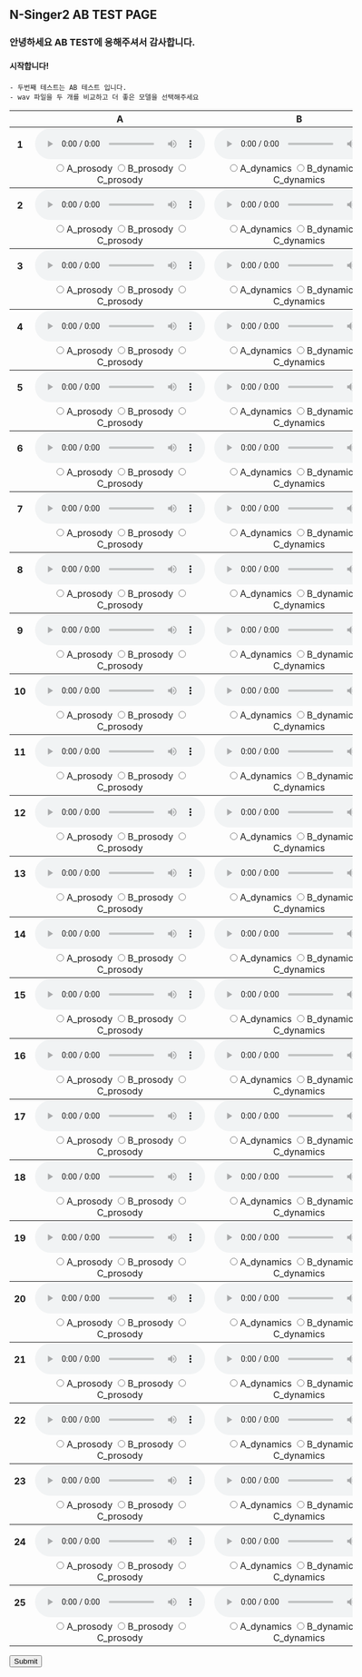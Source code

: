 ## N-Singer2 AB TEST PAGE

### 안녕하세요 AB TEST에 응해주셔서 감사합니다. 

#### 시작합니다!
    - 두번째 테스트는 AB 테스트 입니다. 
    - wav 파일을 두 개를 비교하고 더 좋은 모델을 선택해주세요 

<table style='width: 120%;'>
<thead>
    <tr>
        <th></th>
        <th>A</th>
        <th>B</th>
    </tr>
    </thead>
<tbody>
	<tr>
		<th scope="row">1</th> <td><audio controls="" ><source src="wav/abtest/NSinger2Tune_05_balladw01_atTheEnd_007.wav" type="audio/wav"></audio></td>
		<td><audio controls="" ><source src="wav/abtest/NSinger2Aug_05_balladw01_atTheEnd_007.wav" type="audio/wav"></audio></td>
	</tr>
	<tr>
		<td></td>
		<td style="text-align:center">
			<label><input type="radio" id="_prosody" name="1_prosody" value="A_prosody" style="margin-right: 0;"> A_prosody </label>
			<label><input type="radio" id="_prosody" name="1_prosody" value="B_prosody" style="margin-right: 0;"> B_prosody </label>
			<label><input type="radio" id="_prosody" name="1_prosody" value="C_prosody" style="margin-right: 0;"> C_prosody </label>
		</td>
		<td style="text-align:center">
			<label><input type="radio" id="_dynamics" name="1_dynamics" value="A_dynamics" style="margin-right: 0;"> A_dynamics </label>
			<label><input type="radio" id="_dynamics" name="1_dynamics" value="B_dynamics" style="margin-right: 0;"> B_dynamics </label>
			<label><input type="radio" id="_dynamics" name="1_dynamics" value="C_dynamics" style="margin-right: 0;"> C_dynamics </label>
		</td>
	</tr>
</tbody>
<tbody>
	<tr>
		<th scope="row">2</th> <td><audio controls="" ><source src="wav/abtest/NSinger2Aug_05_balladw01_atTheEnd_018.wav" type="audio/wav"></audio></td>
		<td><audio controls="" ><source src="wav/abtest/NSinger2Tune_05_balladw01_atTheEnd_018.wav" type="audio/wav"></audio></td>
	</tr>
	<tr>
		<td></td>
		<td style="text-align:center">
			<label><input type="radio" id="_prosody" name="2_prosody" value="A_prosody" style="margin-right: 0;"> A_prosody </label>
			<label><input type="radio" id="_prosody" name="2_prosody" value="B_prosody" style="margin-right: 0;"> B_prosody </label>
			<label><input type="radio" id="_prosody" name="2_prosody" value="C_prosody" style="margin-right: 0;"> C_prosody </label>
		</td>
		<td style="text-align:center">
			<label><input type="radio" id="_dynamics" name="2_dynamics" value="A_dynamics" style="margin-right: 0;"> A_dynamics </label>
			<label><input type="radio" id="_dynamics" name="2_dynamics" value="B_dynamics" style="margin-right: 0;"> B_dynamics </label>
			<label><input type="radio" id="_dynamics" name="2_dynamics" value="C_dynamics" style="margin-right: 0;"> C_dynamics </label>
		</td>
	</tr>
</tbody>
<tbody>
	<tr>
		<th scope="row">3</th> <td><audio controls="" ><source src="wav/abtest/NSinger2Tune_05_balladw01_atTheEnd_019.wav" type="audio/wav"></audio></td>
		<td><audio controls="" ><source src="wav/abtest/NSinger2Aug_05_balladw01_atTheEnd_019.wav" type="audio/wav"></audio></td>
	</tr>
	<tr>
		<td></td>
		<td style="text-align:center">
			<label><input type="radio" id="_prosody" name="3_prosody" value="A_prosody" style="margin-right: 0;"> A_prosody </label>
			<label><input type="radio" id="_prosody" name="3_prosody" value="B_prosody" style="margin-right: 0;"> B_prosody </label>
			<label><input type="radio" id="_prosody" name="3_prosody" value="C_prosody" style="margin-right: 0;"> C_prosody </label>
		</td>
		<td style="text-align:center">
			<label><input type="radio" id="_dynamics" name="3_dynamics" value="A_dynamics" style="margin-right: 0;"> A_dynamics </label>
			<label><input type="radio" id="_dynamics" name="3_dynamics" value="B_dynamics" style="margin-right: 0;"> B_dynamics </label>
			<label><input type="radio" id="_dynamics" name="3_dynamics" value="C_dynamics" style="margin-right: 0;"> C_dynamics </label>
		</td>
	</tr>
</tbody>
<tbody>
	<tr>
		<th scope="row">4</th> <td><audio controls="" ><source src="wav/abtest/NSinger2Tune_05_balladw02_atTheEnd_006.wav" type="audio/wav"></audio></td>
		<td><audio controls="" ><source src="wav/abtest/NSinger2Aug_05_balladw02_atTheEnd_006.wav" type="audio/wav"></audio></td>
	</tr>
	<tr>
		<td></td>
		<td style="text-align:center">
			<label><input type="radio" id="_prosody" name="4_prosody" value="A_prosody" style="margin-right: 0;"> A_prosody </label>
			<label><input type="radio" id="_prosody" name="4_prosody" value="B_prosody" style="margin-right: 0;"> B_prosody </label>
			<label><input type="radio" id="_prosody" name="4_prosody" value="C_prosody" style="margin-right: 0;"> C_prosody </label>
		</td>
		<td style="text-align:center">
			<label><input type="radio" id="_dynamics" name="4_dynamics" value="A_dynamics" style="margin-right: 0;"> A_dynamics </label>
			<label><input type="radio" id="_dynamics" name="4_dynamics" value="B_dynamics" style="margin-right: 0;"> B_dynamics </label>
			<label><input type="radio" id="_dynamics" name="4_dynamics" value="C_dynamics" style="margin-right: 0;"> C_dynamics </label>
		</td>
	</tr>
</tbody>
<tbody>
	<tr>
		<th scope="row">5</th> <td><audio controls="" ><source src="wav/abtest/NSinger2Tune_05_balladw02_atTheEnd_018.wav" type="audio/wav"></audio></td>
		<td><audio controls="" ><source src="wav/abtest/NSinger2Aug_05_balladw02_atTheEnd_018.wav" type="audio/wav"></audio></td>
	</tr>
	<tr>
		<td></td>
		<td style="text-align:center">
			<label><input type="radio" id="_prosody" name="5_prosody" value="A_prosody" style="margin-right: 0;"> A_prosody </label>
			<label><input type="radio" id="_prosody" name="5_prosody" value="B_prosody" style="margin-right: 0;"> B_prosody </label>
			<label><input type="radio" id="_prosody" name="5_prosody" value="C_prosody" style="margin-right: 0;"> C_prosody </label>
		</td>
		<td style="text-align:center">
			<label><input type="radio" id="_dynamics" name="5_dynamics" value="A_dynamics" style="margin-right: 0;"> A_dynamics </label>
			<label><input type="radio" id="_dynamics" name="5_dynamics" value="B_dynamics" style="margin-right: 0;"> B_dynamics </label>
			<label><input type="radio" id="_dynamics" name="5_dynamics" value="C_dynamics" style="margin-right: 0;"> C_dynamics </label>
		</td>
	</tr>
</tbody>
<tbody>
	<tr>
		<th scope="row">6</th> <td><audio controls="" ><source src="wav/abtest/NSinger2Aug_05_balladw02_atTheEnd_019.wav" type="audio/wav"></audio></td>
		<td><audio controls="" ><source src="wav/abtest/NSinger2Tune_05_balladw02_atTheEnd_019.wav" type="audio/wav"></audio></td>
	</tr>
	<tr>
		<td></td>
		<td style="text-align:center">
			<label><input type="radio" id="_prosody" name="6_prosody" value="A_prosody" style="margin-right: 0;"> A_prosody </label>
			<label><input type="radio" id="_prosody" name="6_prosody" value="B_prosody" style="margin-right: 0;"> B_prosody </label>
			<label><input type="radio" id="_prosody" name="6_prosody" value="C_prosody" style="margin-right: 0;"> C_prosody </label>
		</td>
		<td style="text-align:center">
			<label><input type="radio" id="_dynamics" name="6_dynamics" value="A_dynamics" style="margin-right: 0;"> A_dynamics </label>
			<label><input type="radio" id="_dynamics" name="6_dynamics" value="B_dynamics" style="margin-right: 0;"> B_dynamics </label>
			<label><input type="radio" id="_dynamics" name="6_dynamics" value="C_dynamics" style="margin-right: 0;"> C_dynamics </label>
		</td>
	</tr>
</tbody>
<tbody>
	<tr>
		<th scope="row">7</th> <td><audio controls="" ><source src="wav/abtest/NSinger2Tune_05_balladw03_atTheEnd_006.wav" type="audio/wav"></audio></td>
		<td><audio controls="" ><source src="wav/abtest/NSinger2Aug_05_balladw03_atTheEnd_006.wav" type="audio/wav"></audio></td>
	</tr>
	<tr>
		<td></td>
		<td style="text-align:center">
			<label><input type="radio" id="_prosody" name="7_prosody" value="A_prosody" style="margin-right: 0;"> A_prosody </label>
			<label><input type="radio" id="_prosody" name="7_prosody" value="B_prosody" style="margin-right: 0;"> B_prosody </label>
			<label><input type="radio" id="_prosody" name="7_prosody" value="C_prosody" style="margin-right: 0;"> C_prosody </label>
		</td>
		<td style="text-align:center">
			<label><input type="radio" id="_dynamics" name="7_dynamics" value="A_dynamics" style="margin-right: 0;"> A_dynamics </label>
			<label><input type="radio" id="_dynamics" name="7_dynamics" value="B_dynamics" style="margin-right: 0;"> B_dynamics </label>
			<label><input type="radio" id="_dynamics" name="7_dynamics" value="C_dynamics" style="margin-right: 0;"> C_dynamics </label>
		</td>
	</tr>
</tbody>
<tbody>
	<tr>
		<th scope="row">8</th> <td><audio controls="" ><source src="wav/abtest/NSinger2Aug_05_balladw03_atTheEnd_007.wav" type="audio/wav"></audio></td>
		<td><audio controls="" ><source src="wav/abtest/NSinger2Tune_05_balladw03_atTheEnd_007.wav" type="audio/wav"></audio></td>
	</tr>
	<tr>
		<td></td>
		<td style="text-align:center">
			<label><input type="radio" id="_prosody" name="8_prosody" value="A_prosody" style="margin-right: 0;"> A_prosody </label>
			<label><input type="radio" id="_prosody" name="8_prosody" value="B_prosody" style="margin-right: 0;"> B_prosody </label>
			<label><input type="radio" id="_prosody" name="8_prosody" value="C_prosody" style="margin-right: 0;"> C_prosody </label>
		</td>
		<td style="text-align:center">
			<label><input type="radio" id="_dynamics" name="8_dynamics" value="A_dynamics" style="margin-right: 0;"> A_dynamics </label>
			<label><input type="radio" id="_dynamics" name="8_dynamics" value="B_dynamics" style="margin-right: 0;"> B_dynamics </label>
			<label><input type="radio" id="_dynamics" name="8_dynamics" value="C_dynamics" style="margin-right: 0;"> C_dynamics </label>
		</td>
	</tr>
</tbody>
<tbody>
	<tr>
		<th scope="row">9</th> <td><audio controls="" ><source src="wav/abtest/NSinger2Aug_05_balladw03_atTheEnd_019.wav" type="audio/wav"></audio></td>
		<td><audio controls="" ><source src="wav/abtest/NSinger2Tune_05_balladw03_atTheEnd_019.wav" type="audio/wav"></audio></td>
	</tr>
	<tr>
		<td></td>
		<td style="text-align:center">
			<label><input type="radio" id="_prosody" name="9_prosody" value="A_prosody" style="margin-right: 0;"> A_prosody </label>
			<label><input type="radio" id="_prosody" name="9_prosody" value="B_prosody" style="margin-right: 0;"> B_prosody </label>
			<label><input type="radio" id="_prosody" name="9_prosody" value="C_prosody" style="margin-right: 0;"> C_prosody </label>
		</td>
		<td style="text-align:center">
			<label><input type="radio" id="_dynamics" name="9_dynamics" value="A_dynamics" style="margin-right: 0;"> A_dynamics </label>
			<label><input type="radio" id="_dynamics" name="9_dynamics" value="B_dynamics" style="margin-right: 0;"> B_dynamics </label>
			<label><input type="radio" id="_dynamics" name="9_dynamics" value="C_dynamics" style="margin-right: 0;"> C_dynamics </label>
		</td>
	</tr>
</tbody>
<tbody>
	<tr>
		<th scope="row">10</th> <td><audio controls="" ><source src="wav/abtest/NSinger2Tune_05_balladw04_atTheEnd_009.wav" type="audio/wav"></audio></td>
		<td><audio controls="" ><source src="wav/abtest/NSinger2Aug_05_balladw04_atTheEnd_009.wav" type="audio/wav"></audio></td>
	</tr>
	<tr>
		<td></td>
		<td style="text-align:center">
			<label><input type="radio" id="_prosody" name="10_prosody" value="A_prosody" style="margin-right: 0;"> A_prosody </label>
			<label><input type="radio" id="_prosody" name="10_prosody" value="B_prosody" style="margin-right: 0;"> B_prosody </label>
			<label><input type="radio" id="_prosody" name="10_prosody" value="C_prosody" style="margin-right: 0;"> C_prosody </label>
		</td>
		<td style="text-align:center">
			<label><input type="radio" id="_dynamics" name="10_dynamics" value="A_dynamics" style="margin-right: 0;"> A_dynamics </label>
			<label><input type="radio" id="_dynamics" name="10_dynamics" value="B_dynamics" style="margin-right: 0;"> B_dynamics </label>
			<label><input type="radio" id="_dynamics" name="10_dynamics" value="C_dynamics" style="margin-right: 0;"> C_dynamics </label>
		</td>
	</tr>
</tbody>
<tbody>
	<tr>
		<th scope="row">11</th> <td><audio controls="" ><source src="wav/abtest/NSinger2Aug_05_balladw04_atTheEnd_010.wav" type="audio/wav"></audio></td>
		<td><audio controls="" ><source src="wav/abtest/NSinger2Tune_05_balladw04_atTheEnd_010.wav" type="audio/wav"></audio></td>
	</tr>
	<tr>
		<td></td>
		<td style="text-align:center">
			<label><input type="radio" id="_prosody" name="11_prosody" value="A_prosody" style="margin-right: 0;"> A_prosody </label>
			<label><input type="radio" id="_prosody" name="11_prosody" value="B_prosody" style="margin-right: 0;"> B_prosody </label>
			<label><input type="radio" id="_prosody" name="11_prosody" value="C_prosody" style="margin-right: 0;"> C_prosody </label>
		</td>
		<td style="text-align:center">
			<label><input type="radio" id="_dynamics" name="11_dynamics" value="A_dynamics" style="margin-right: 0;"> A_dynamics </label>
			<label><input type="radio" id="_dynamics" name="11_dynamics" value="B_dynamics" style="margin-right: 0;"> B_dynamics </label>
			<label><input type="radio" id="_dynamics" name="11_dynamics" value="C_dynamics" style="margin-right: 0;"> C_dynamics </label>
		</td>
	</tr>
</tbody>
<tbody>
	<tr>
		<th scope="row">12</th> <td><audio controls="" ><source src="wav/abtest/NSinger2Aug_05_balladw04_atTheEnd_018.wav" type="audio/wav"></audio></td>
		<td><audio controls="" ><source src="wav/abtest/NSinger2Tune_05_balladw04_atTheEnd_018.wav" type="audio/wav"></audio></td>
	</tr>
	<tr>
		<td></td>
		<td style="text-align:center">
			<label><input type="radio" id="_prosody" name="12_prosody" value="A_prosody" style="margin-right: 0;"> A_prosody </label>
			<label><input type="radio" id="_prosody" name="12_prosody" value="B_prosody" style="margin-right: 0;"> B_prosody </label>
			<label><input type="radio" id="_prosody" name="12_prosody" value="C_prosody" style="margin-right: 0;"> C_prosody </label>
		</td>
		<td style="text-align:center">
			<label><input type="radio" id="_dynamics" name="12_dynamics" value="A_dynamics" style="margin-right: 0;"> A_dynamics </label>
			<label><input type="radio" id="_dynamics" name="12_dynamics" value="B_dynamics" style="margin-right: 0;"> B_dynamics </label>
			<label><input type="radio" id="_dynamics" name="12_dynamics" value="C_dynamics" style="margin-right: 0;"> C_dynamics </label>
		</td>
	</tr>
</tbody>
<tbody>
	<tr>
		<th scope="row">13</th> <td><audio controls="" ><source src="wav/abtest/NSinger2Aug_05_balladw05_atTheEnd_007.wav" type="audio/wav"></audio></td>
		<td><audio controls="" ><source src="wav/abtest/NSinger2Tune_05_balladw05_atTheEnd_007.wav" type="audio/wav"></audio></td>
	</tr>
	<tr>
		<td></td>
		<td style="text-align:center">
			<label><input type="radio" id="_prosody" name="13_prosody" value="A_prosody" style="margin-right: 0;"> A_prosody </label>
			<label><input type="radio" id="_prosody" name="13_prosody" value="B_prosody" style="margin-right: 0;"> B_prosody </label>
			<label><input type="radio" id="_prosody" name="13_prosody" value="C_prosody" style="margin-right: 0;"> C_prosody </label>
		</td>
		<td style="text-align:center">
			<label><input type="radio" id="_dynamics" name="13_dynamics" value="A_dynamics" style="margin-right: 0;"> A_dynamics </label>
			<label><input type="radio" id="_dynamics" name="13_dynamics" value="B_dynamics" style="margin-right: 0;"> B_dynamics </label>
			<label><input type="radio" id="_dynamics" name="13_dynamics" value="C_dynamics" style="margin-right: 0;"> C_dynamics </label>
		</td>
	</tr>
</tbody>
<tbody>
	<tr>
		<th scope="row">14</th> <td><audio controls="" ><source src="wav/abtest/NSinger2Tune_05_balladw05_atTheEnd_011.wav" type="audio/wav"></audio></td>
		<td><audio controls="" ><source src="wav/abtest/NSinger2Aug_05_balladw05_atTheEnd_011.wav" type="audio/wav"></audio></td>
	</tr>
	<tr>
		<td></td>
		<td style="text-align:center">
			<label><input type="radio" id="_prosody" name="14_prosody" value="A_prosody" style="margin-right: 0;"> A_prosody </label>
			<label><input type="radio" id="_prosody" name="14_prosody" value="B_prosody" style="margin-right: 0;"> B_prosody </label>
			<label><input type="radio" id="_prosody" name="14_prosody" value="C_prosody" style="margin-right: 0;"> C_prosody </label>
		</td>
		<td style="text-align:center">
			<label><input type="radio" id="_dynamics" name="14_dynamics" value="A_dynamics" style="margin-right: 0;"> A_dynamics </label>
			<label><input type="radio" id="_dynamics" name="14_dynamics" value="B_dynamics" style="margin-right: 0;"> B_dynamics </label>
			<label><input type="radio" id="_dynamics" name="14_dynamics" value="C_dynamics" style="margin-right: 0;"> C_dynamics </label>
		</td>
	</tr>
</tbody>
<tbody>
	<tr>
		<th scope="row">15</th> <td><audio controls="" ><source src="wav/abtest/NSinger2Aug_05_balladw05_atTheEnd_017.wav" type="audio/wav"></audio></td>
		<td><audio controls="" ><source src="wav/abtest/NSinger2Tune_05_balladw05_atTheEnd_017.wav" type="audio/wav"></audio></td>
	</tr>
	<tr>
		<td></td>
		<td style="text-align:center">
			<label><input type="radio" id="_prosody" name="15_prosody" value="A_prosody" style="margin-right: 0;"> A_prosody </label>
			<label><input type="radio" id="_prosody" name="15_prosody" value="B_prosody" style="margin-right: 0;"> B_prosody </label>
			<label><input type="radio" id="_prosody" name="15_prosody" value="C_prosody" style="margin-right: 0;"> C_prosody </label>
		</td>
		<td style="text-align:center">
			<label><input type="radio" id="_dynamics" name="15_dynamics" value="A_dynamics" style="margin-right: 0;"> A_dynamics </label>
			<label><input type="radio" id="_dynamics" name="15_dynamics" value="B_dynamics" style="margin-right: 0;"> B_dynamics </label>
			<label><input type="radio" id="_dynamics" name="15_dynamics" value="C_dynamics" style="margin-right: 0;"> C_dynamics </label>
		</td>
	</tr>
</tbody>
<tbody>
	<tr>
		<th scope="row">16</th> <td><audio controls="" ><source src="wav/abtest/NSinger2Tune_20_balladw01_sigh_008.wav" type="audio/wav"></audio></td>
		<td><audio controls="" ><source src="wav/abtest/NSinger2Aug_20_balladw01_sigh_008.wav" type="audio/wav"></audio></td>
	</tr>
	<tr>
		<td></td>
		<td style="text-align:center">
			<label><input type="radio" id="_prosody" name="16_prosody" value="A_prosody" style="margin-right: 0;"> A_prosody </label>
			<label><input type="radio" id="_prosody" name="16_prosody" value="B_prosody" style="margin-right: 0;"> B_prosody </label>
			<label><input type="radio" id="_prosody" name="16_prosody" value="C_prosody" style="margin-right: 0;"> C_prosody </label>
		</td>
		<td style="text-align:center">
			<label><input type="radio" id="_dynamics" name="16_dynamics" value="A_dynamics" style="margin-right: 0;"> A_dynamics </label>
			<label><input type="radio" id="_dynamics" name="16_dynamics" value="B_dynamics" style="margin-right: 0;"> B_dynamics </label>
			<label><input type="radio" id="_dynamics" name="16_dynamics" value="C_dynamics" style="margin-right: 0;"> C_dynamics </label>
		</td>
	</tr>
</tbody>
<tbody>
	<tr>
		<th scope="row">17</th> <td><audio controls="" ><source src="wav/abtest/NSinger2Aug_20_balladw01_sigh_022.wav" type="audio/wav"></audio></td>
		<td><audio controls="" ><source src="wav/abtest/NSinger2Tune_20_balladw01_sigh_022.wav" type="audio/wav"></audio></td>
	</tr>
	<tr>
		<td></td>
		<td style="text-align:center">
			<label><input type="radio" id="_prosody" name="17_prosody" value="A_prosody" style="margin-right: 0;"> A_prosody </label>
			<label><input type="radio" id="_prosody" name="17_prosody" value="B_prosody" style="margin-right: 0;"> B_prosody </label>
			<label><input type="radio" id="_prosody" name="17_prosody" value="C_prosody" style="margin-right: 0;"> C_prosody </label>
		</td>
		<td style="text-align:center">
			<label><input type="radio" id="_dynamics" name="17_dynamics" value="A_dynamics" style="margin-right: 0;"> A_dynamics </label>
			<label><input type="radio" id="_dynamics" name="17_dynamics" value="B_dynamics" style="margin-right: 0;"> B_dynamics </label>
			<label><input type="radio" id="_dynamics" name="17_dynamics" value="C_dynamics" style="margin-right: 0;"> C_dynamics </label>
		</td>
	</tr>
</tbody>
<tbody>
	<tr>
		<th scope="row">18</th> <td><audio controls="" ><source src="wav/abtest/NSinger2Aug_20_balladw02_sigh_016.wav" type="audio/wav"></audio></td>
		<td><audio controls="" ><source src="wav/abtest/NSinger2Tune_20_balladw02_sigh_016.wav" type="audio/wav"></audio></td>
	</tr>
	<tr>
		<td></td>
		<td style="text-align:center">
			<label><input type="radio" id="_prosody" name="18_prosody" value="A_prosody" style="margin-right: 0;"> A_prosody </label>
			<label><input type="radio" id="_prosody" name="18_prosody" value="B_prosody" style="margin-right: 0;"> B_prosody </label>
			<label><input type="radio" id="_prosody" name="18_prosody" value="C_prosody" style="margin-right: 0;"> C_prosody </label>
		</td>
		<td style="text-align:center">
			<label><input type="radio" id="_dynamics" name="18_dynamics" value="A_dynamics" style="margin-right: 0;"> A_dynamics </label>
			<label><input type="radio" id="_dynamics" name="18_dynamics" value="B_dynamics" style="margin-right: 0;"> B_dynamics </label>
			<label><input type="radio" id="_dynamics" name="18_dynamics" value="C_dynamics" style="margin-right: 0;"> C_dynamics </label>
		</td>
	</tr>
</tbody>
<tbody>
	<tr>
		<th scope="row">19</th> <td><audio controls="" ><source src="wav/abtest/NSinger2Tune_20_balladw02_sigh_025.wav" type="audio/wav"></audio></td>
		<td><audio controls="" ><source src="wav/abtest/NSinger2Aug_20_balladw02_sigh_025.wav" type="audio/wav"></audio></td>
	</tr>
	<tr>
		<td></td>
		<td style="text-align:center">
			<label><input type="radio" id="_prosody" name="19_prosody" value="A_prosody" style="margin-right: 0;"> A_prosody </label>
			<label><input type="radio" id="_prosody" name="19_prosody" value="B_prosody" style="margin-right: 0;"> B_prosody </label>
			<label><input type="radio" id="_prosody" name="19_prosody" value="C_prosody" style="margin-right: 0;"> C_prosody </label>
		</td>
		<td style="text-align:center">
			<label><input type="radio" id="_dynamics" name="19_dynamics" value="A_dynamics" style="margin-right: 0;"> A_dynamics </label>
			<label><input type="radio" id="_dynamics" name="19_dynamics" value="B_dynamics" style="margin-right: 0;"> B_dynamics </label>
			<label><input type="radio" id="_dynamics" name="19_dynamics" value="C_dynamics" style="margin-right: 0;"> C_dynamics </label>
		</td>
	</tr>
</tbody>
<tbody>
	<tr>
		<th scope="row">20</th> <td><audio controls="" ><source src="wav/abtest/NSinger2Aug_20_balladw03_sigh_010.wav" type="audio/wav"></audio></td>
		<td><audio controls="" ><source src="wav/abtest/NSinger2Tune_20_balladw03_sigh_010.wav" type="audio/wav"></audio></td>
	</tr>
	<tr>
		<td></td>
		<td style="text-align:center">
			<label><input type="radio" id="_prosody" name="20_prosody" value="A_prosody" style="margin-right: 0;"> A_prosody </label>
			<label><input type="radio" id="_prosody" name="20_prosody" value="B_prosody" style="margin-right: 0;"> B_prosody </label>
			<label><input type="radio" id="_prosody" name="20_prosody" value="C_prosody" style="margin-right: 0;"> C_prosody </label>
		</td>
		<td style="text-align:center">
			<label><input type="radio" id="_dynamics" name="20_dynamics" value="A_dynamics" style="margin-right: 0;"> A_dynamics </label>
			<label><input type="radio" id="_dynamics" name="20_dynamics" value="B_dynamics" style="margin-right: 0;"> B_dynamics </label>
			<label><input type="radio" id="_dynamics" name="20_dynamics" value="C_dynamics" style="margin-right: 0;"> C_dynamics </label>
		</td>
	</tr>
</tbody>
<tbody>
	<tr>
		<th scope="row">21</th> <td><audio controls="" ><source src="wav/abtest/NSinger2Aug_20_balladw03_sigh_016.wav" type="audio/wav"></audio></td>
		<td><audio controls="" ><source src="wav/abtest/NSinger2Tune_20_balladw03_sigh_016.wav" type="audio/wav"></audio></td>
	</tr>
	<tr>
		<td></td>
		<td style="text-align:center">
			<label><input type="radio" id="_prosody" name="21_prosody" value="A_prosody" style="margin-right: 0;"> A_prosody </label>
			<label><input type="radio" id="_prosody" name="21_prosody" value="B_prosody" style="margin-right: 0;"> B_prosody </label>
			<label><input type="radio" id="_prosody" name="21_prosody" value="C_prosody" style="margin-right: 0;"> C_prosody </label>
		</td>
		<td style="text-align:center">
			<label><input type="radio" id="_dynamics" name="21_dynamics" value="A_dynamics" style="margin-right: 0;"> A_dynamics </label>
			<label><input type="radio" id="_dynamics" name="21_dynamics" value="B_dynamics" style="margin-right: 0;"> B_dynamics </label>
			<label><input type="radio" id="_dynamics" name="21_dynamics" value="C_dynamics" style="margin-right: 0;"> C_dynamics </label>
		</td>
	</tr>
</tbody>
<tbody>
	<tr>
		<th scope="row">22</th> <td><audio controls="" ><source src="wav/abtest/NSinger2Aug_20_balladw04_sigh_010.wav" type="audio/wav"></audio></td>
		<td><audio controls="" ><source src="wav/abtest/NSinger2Tune_20_balladw04_sigh_010.wav" type="audio/wav"></audio></td>
	</tr>
	<tr>
		<td></td>
		<td style="text-align:center">
			<label><input type="radio" id="_prosody" name="22_prosody" value="A_prosody" style="margin-right: 0;"> A_prosody </label>
			<label><input type="radio" id="_prosody" name="22_prosody" value="B_prosody" style="margin-right: 0;"> B_prosody </label>
			<label><input type="radio" id="_prosody" name="22_prosody" value="C_prosody" style="margin-right: 0;"> C_prosody </label>
		</td>
		<td style="text-align:center">
			<label><input type="radio" id="_dynamics" name="22_dynamics" value="A_dynamics" style="margin-right: 0;"> A_dynamics </label>
			<label><input type="radio" id="_dynamics" name="22_dynamics" value="B_dynamics" style="margin-right: 0;"> B_dynamics </label>
			<label><input type="radio" id="_dynamics" name="22_dynamics" value="C_dynamics" style="margin-right: 0;"> C_dynamics </label>
		</td>
	</tr>
</tbody>
<tbody>
	<tr>
		<th scope="row">23</th> <td><audio controls="" ><source src="wav/abtest/NSinger2Aug_20_balladw04_sigh_016.wav" type="audio/wav"></audio></td>
		<td><audio controls="" ><source src="wav/abtest/NSinger2Tune_20_balladw04_sigh_016.wav" type="audio/wav"></audio></td>
	</tr>
	<tr>
		<td></td>
		<td style="text-align:center">
			<label><input type="radio" id="_prosody" name="23_prosody" value="A_prosody" style="margin-right: 0;"> A_prosody </label>
			<label><input type="radio" id="_prosody" name="23_prosody" value="B_prosody" style="margin-right: 0;"> B_prosody </label>
			<label><input type="radio" id="_prosody" name="23_prosody" value="C_prosody" style="margin-right: 0;"> C_prosody </label>
		</td>
		<td style="text-align:center">
			<label><input type="radio" id="_dynamics" name="23_dynamics" value="A_dynamics" style="margin-right: 0;"> A_dynamics </label>
			<label><input type="radio" id="_dynamics" name="23_dynamics" value="B_dynamics" style="margin-right: 0;"> B_dynamics </label>
			<label><input type="radio" id="_dynamics" name="23_dynamics" value="C_dynamics" style="margin-right: 0;"> C_dynamics </label>
		</td>
	</tr>
</tbody>
<tbody>
	<tr>
		<th scope="row">24</th> <td><audio controls="" ><source src="wav/abtest/NSinger2Aug_20_balladw05_sigh_008.wav" type="audio/wav"></audio></td>
		<td><audio controls="" ><source src="wav/abtest/NSinger2Tune_20_balladw05_sigh_008.wav" type="audio/wav"></audio></td>
	</tr>
	<tr>
		<td></td>
		<td style="text-align:center">
			<label><input type="radio" id="_prosody" name="24_prosody" value="A_prosody" style="margin-right: 0;"> A_prosody </label>
			<label><input type="radio" id="_prosody" name="24_prosody" value="B_prosody" style="margin-right: 0;"> B_prosody </label>
			<label><input type="radio" id="_prosody" name="24_prosody" value="C_prosody" style="margin-right: 0;"> C_prosody </label>
		</td>
		<td style="text-align:center">
			<label><input type="radio" id="_dynamics" name="24_dynamics" value="A_dynamics" style="margin-right: 0;"> A_dynamics </label>
			<label><input type="radio" id="_dynamics" name="24_dynamics" value="B_dynamics" style="margin-right: 0;"> B_dynamics </label>
			<label><input type="radio" id="_dynamics" name="24_dynamics" value="C_dynamics" style="margin-right: 0;"> C_dynamics </label>
		</td>
	</tr>
</tbody>
<tbody>
	<tr>
		<th scope="row">25</th> <td><audio controls="" ><source src="wav/abtest/NSinger2Tune_20_balladw05_sigh_015.wav" type="audio/wav"></audio></td>
		<td><audio controls="" ><source src="wav/abtest/NSinger2Aug_20_balladw05_sigh_015.wav" type="audio/wav"></audio></td>
	</tr>
	<tr>
		<td></td>
		<td style="text-align:center">
			<label><input type="radio" id="_prosody" name="25_prosody" value="A_prosody" style="margin-right: 0;"> A_prosody </label>
			<label><input type="radio" id="_prosody" name="25_prosody" value="B_prosody" style="margin-right: 0;"> B_prosody </label>
			<label><input type="radio" id="_prosody" name="25_prosody" value="C_prosody" style="margin-right: 0;"> C_prosody </label>
		</td>
		<td style="text-align:center">
			<label><input type="radio" id="_dynamics" name="25_dynamics" value="A_dynamics" style="margin-right: 0;"> A_dynamics </label>
			<label><input type="radio" id="_dynamics" name="25_dynamics" value="B_dynamics" style="margin-right: 0;"> B_dynamics </label>
			<label><input type="radio" id="_dynamics" name="25_dynamics" value="C_dynamics" style="margin-right: 0;"> C_dynamics </label>
		</td>
	</tr>
</tbody>
</table>

<input type="submit" value="Submit">
